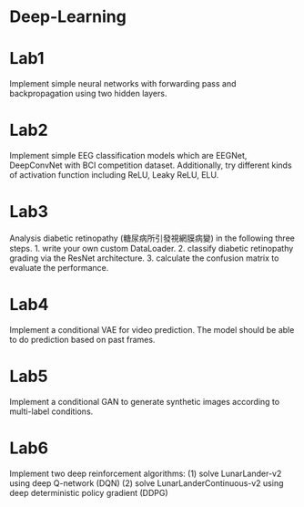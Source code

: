 ﻿# Deep-Learning
# Lab1
Implement simple neural networks with forwarding pass and backpropagation using two hidden layers.
# Lab2
Implement simple EEG classification models which are EEGNet, DeepConvNet with BCI competition dataset. Additionally, try different kinds of activation function including ReLU, Leaky ReLU, ELU.
# Lab3
Analysis diabetic retinopathy (糖尿病所引發視網膜病變) in the following three steps. 1. write your own custom DataLoader. 2. classify diabetic retinopathy grading via the
ResNet architecture. 3. calculate the confusion matrix to evaluate the performance.
# Lab4
Implement a conditional VAE for video prediction. The model should be able to do prediction based on past frames.
# Lab5
Implement a conditional GAN to generate synthetic images according to multi-label conditions.
# Lab6
Implement two deep reinforcement algorithms: 
(1) solve LunarLander-v2 using deep Q-network (DQN)
(2) solve LunarLanderContinuous-v2 using deep deterministic policy gradient (DDPG)
